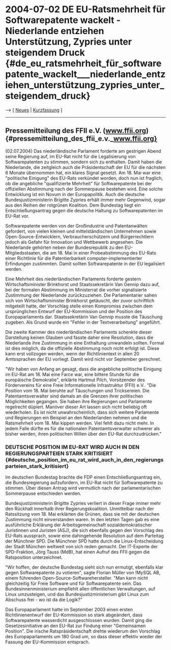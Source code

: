 # 2004-07-02 DE EU-Ratsmehrheit für Softwarepatente wackelt - Niederlande entziehen Unterstützung, Zypries unter steigendem Druck {#de_eu_ratsmehrheit_für_softwarepatente_wackelt___niederlande_entziehen_unterstützung_zypries_unter_steigendem_druck}

\--\> \[ [ Neues](SwpatcninoDe "wikilink") \| [
Kurzfassung](NlVote040701De "wikilink") \]

------------------------------------------------------------------------

## Pressemitteilung des FFII e.V. (www.ffii.org) {#pressemitteilung_des_ffii_e.v._www.ffii.org}

(02.07.2004) Das niederländische Parlament forderte am gestrigen Abend
seine Regierung auf, im EU-Rat nicht für die Legalisierung von
Softwarepatenten zu stimmen, sondern sich zu enthalten. Damit haben die
Niederlande, die zeitgleich auch die Präsidentschaft der EU für die
nächsten 6 Monate übernommen hat, ein klares Signal gesetzt. Am 18. Mai
war eine \"politische Einigung\" des EU-Rats verkündet worden, doch nun
ist fraglich, ob die angebliche \"qualifizierte Mehrheit\" für
Softwarepatente bei der offiziellen Abstimmung nach der Sommerpause
bestehen wird. Eine solche Entwicklung ist ein Novum in der
Europapolitik. Auch die deutsche Bundesjustizministerin Brigitte Zypries
erhält immer mehr Gegenwind, sogar aus den Reihen der rotgrünen
Koalition. Dem Bundestag liegt ein Entschließungsantrag gegen die
deutsche Haltung zu Softwarepatenten im EU-Rat vor.

Softwarepatente werden von der Großindustrie und Patentanwälten
gefordert, von vielen kleinen und mittelständischen Unternehmen sowie
Open-Source-Entwicklern, Verbraucherschützern und Bürgerrechtlern jedoch
als Gefahr für Innovation und Wettbewerb angesehen. Die Niederlande
gehörten neben der Bundesrepublik zu den EU-Mitgliedsstaaten, die am 18.
Mai in einer Probeabstimmung des EU-Rats einer Richtlinie für die
Patentierbarkeit computer-implementierter Erfindungen zustimmten. Damit
sollten Softwarepatente in der EU legalisiert werden.

Eine Mehrheit des niederländischen Parlaments forderte gestern
Wirtschaftsminister Brinkhorst und Staatssekretärin Van Gennip dazu auf,
bei der formalen Abstimmung im Ministerrat die vorher signalisierte
Zustimmung der Niederlande zurückzuziehen. Die Parlamentarier sahen sich
von Wirtschaftsminister Brinkhorst getäuscht, der zuvor schriftlich
mitgeteilt hatte, der Vorschlag stelle einen Kompromiss zwischen dem
ursprünglichen Entwurf der EU-Kommission und der Position des
Europaparlaments dar. Staatssekretärin Van Gennip musste die Täuschung
zugeben. Als Grund wurde ein \"Fehler in der Textverarbeitung\"
angeführt.

Die zweite Kammer des niederländischen Parlaments schenkte dieser
Darstellung keinen Glauben und fasste daher eine Resolution, dass die
Niederlande ihre Zustimmung in eine Enthaltung umwandeln sollten. Formal
ist dies möglich, da die offizielle Abstimmung noch nicht erfolgt ist.
Diese kann erst vollzogen werden, wenn der Richtlinientext in allen 20
Amtssprachen der EU vorliegt. Damit wird nicht vor September gerechnet.

\"Wir haben von Anfang an gesagt, dass die angebliche politische
Einigung im EU-Rat am 18. Mai eine Farce war, eine bittere Stunde für
die europäische Demokratie\", erklärte Hartmut Pilch, Vorsitzender des
Fördervereins für eine Freie Informationelle Infrastruktur (FFII) e.V..
\"Die Position vom 18. Mai beruhte auf Täuschungen und Tricksereien. Die
Patentamtsverwalter sind damals an die Grenzen ihrer politischen
Möglichkeiten gegangen. Sie haben ihre Regierungen und Parlamente
regelrecht düpiert. Manöver dieser Art lassen sich nicht beliebig oft
wiederholen. Es ist nicht unwahrscheinlich, dass sich weitere Parlamente
und Regierungen ein Beispiel an den Niederlanden nehmen und die
Ratsmehrheit vom 18. Mai kippen werden. Viel fehlt dazu nicht mehr. In
jedem Falle dürfte es für die nationalen Patentamtsverwalter schwerer
als bisher werden, ihren politischen Willen über den EU-Rat
durchzudrücken.\"

### DEUTSCHE POSITION IM EU-RAT WIRD AUCH IN DEN REGIERUNGSPARTEIEN STARK KRITISIERT {#deutsche_position_im_eu_rat_wird_auch_in_den_regierungsparteien_stark_kritisiert}

Im deutschen Bundestag brachte die FDP einen Entschließungsantrag ein,
die Bundesregierung aufzufordern, im EU-Rat nicht für Softwarepatente zu
stimmen. Über diesen Antrag wird vermutlich nach der parlamentarischen
Sommerpause entschieden werden.

Bundesjustizministerin Brigitte Zypries verliert in dieser Frage immer
mehr den Rückhalt innerhalb ihrer Regierungskoalition. Unmittelbar nach
der Ratssitzung vom 18. Mai erklärten die Grünen, dass sie mit der
deutschen Zustimmung nicht einverstanden waren. In den letzten Tagen gab
es eine ausführliche Erklärung der Arbeitsgemeinschaft
sozialdemokratischer Juristinnen und Juristen (ASJ), die sich ebenfalls
gegen den Vorschlag des EU-Rats aussprach, sowie eine dahingehende
Resolution auf dem Parteitag der Münchner SPD. Die Münchner SPD hatte
durch die Linux-Entscheidung der Stadt München weltweit von sich reden
gemacht. Der IT-Experte der SPD-Fraktion, Jörg Tauss (MdB), hat einen
Aufruf des FFII gegen die Ratsposition unterzeichnet.

\"Wir hoffen, der deutsche Bundestag sieht sich nun ermutigt, ebenfalls
klar gegen Softwarepatente zu votieren\", sagte Florian Müller von
!MySQL AB, einem führenden Open-Source-Softwarehersteller. \"Man kann
nicht gleichzeitig für Freie Software und für Softwarepatente sein. Das
Bundesinnenministerium empfiehlt allen öffentlichen Verwaltungen, auf
Linux umzusteigen, und das Bundesjustizministerium gibt Linux zum
Abschuss frei - wo ist da die Logik?\"

Das Europaparlament hatte im September 2003 einen ersten
Richtlinienentwurf der EU-Kommission so stark abgeändert, dass
Softwarepatente wasserdicht ausgeschlossen wurden. Damit ging die
Gesetzesinitiative an den EU-Rat zur Findung einer \"Gemeinsamen
Position\". Die irische Ratspräsidentschaft drehte wiederum den
Vorschlag des Europaparlaments um 180 Grad um, so dass dieser effektiv
wieder der Fassung der EU-Kommission entsprach.
